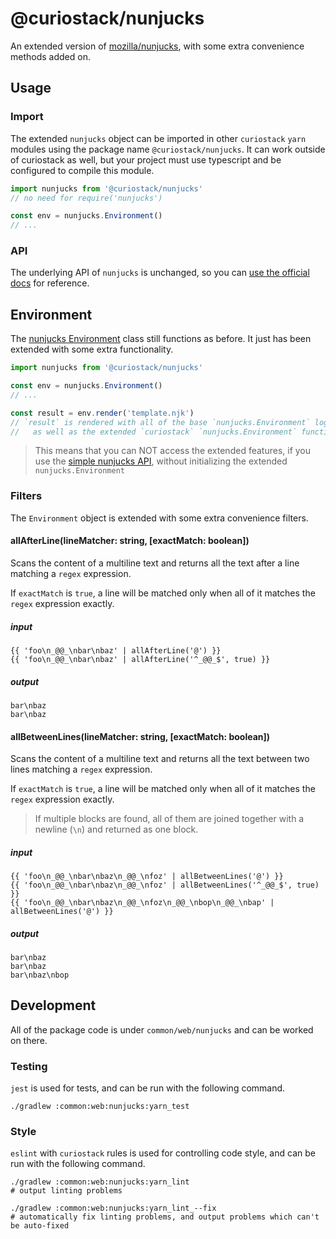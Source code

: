 # @curiostack/nunjucks

An extended version of [mozilla/nunjucks](https://github.com/mozilla/nunjucks),
with some extra convenience methods added on.

## Usage

### Import

The extended `nunjucks` object can be imported in other `curiostack` `yarn` modules
using the package name `@curiostack/nunjucks`. It can work outside of curiostack as well,
but your project must use typescript and be configured to compile this module.

```typescript
import nunjucks from '@curiostack/nunjucks'
// no need for require('nunjucks')

const env = nunjucks.Environment()
// ...
```

### API

The underlying API of `nunjucks` is unchanged, so you can
[use the official docs](https://mozilla.github.io/nunjucks/getting-started.html) for reference.

## Environment

The [nunjucks Environment](https://mozilla.github.io/nunjucks/api.html#environment)
class still functions as before. It just has been extended with some extra functionality.

```typescript
import nunjucks from '@curiostack/nunjucks'

const env = nunjucks.Environment()
// ...

const result = env.render('template.njk')
// `result` is rendered with all of the base `nunjucks.Environment` logic
//   as well as the extended `curiostack` `nunjucks.Environment` functionality
```

> This means that you can NOT access the extended features, if you use the
> [simple nunjucks API](https://mozilla.github.io/nunjucks/api.html#simple-api),
> without initializing the extended `nunjucks.Environment`

### Filters

The `Environment` object is extended with some extra convenience filters.

#### allAfterLine(lineMatcher: string, [exactMatch: boolean])

Scans the content of a multiline text and returns all the text after a line
matching a `regex` expression.

If `exactMatch` is `true`, a line will be matched only when all of it matches
the `regex` expression exactly.

##### input

```
{{ 'foo\n_@@_\nbar\nbaz' | allAfterLine('@') }}
{{ 'foo\n_@@_\nbar\nbaz' | allAfterLine('^_@@_$', true) }}
```

##### output

```
bar\nbaz
bar\nbaz
```

#### allBetweenLines(lineMatcher: string, [exactMatch: boolean])

Scans the content of a multiline text and returns all the text between two lines
matching a `regex` expression.

If `exactMatch` is `true`, a line will be matched only when all of it matches
the `regex` expression exactly.

> If multiple blocks are found, all of them are joined together with a newline (`\n`)
> and returned as one block.

##### input

```
{{ 'foo\n_@@_\nbar\nbaz\n_@@_\nfoz' | allBetweenLines('@') }}
{{ 'foo\n_@@_\nbar\nbaz\n_@@_\nfoz' | allBetweenLines('^_@@_$', true) }}
{{ 'foo\n_@@_\nbar\nbaz\n_@@_\nfoz\n_@@_\nbop\n_@@_\nbap' | allBetweenLines('@') }}
```

##### output

```
bar\nbaz
bar\nbaz
bar\nbaz\nbop
```

## Development

All of the package code is under `common/web/nunjucks` and can be worked on there.

### Testing

`jest` is used for tests, and can be run with the following command.

```shell
./gradlew :common:web:nunjucks:yarn_test
```

### Style

`eslint` with `curiostack` rules is used for controlling code style, and can be run
with the following command.

```shell
./gradlew :common:web:nunjucks:yarn_lint
# output linting problems

./gradlew :common:web:nunjucks:yarn_lint_--fix
# automatically fix linting problems, and output problems which can't be auto-fixed
```
